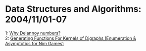 # Data Structures and Algorithms: 2004/11/01-07  
1: [Why Delannoy numbers?](https://doi.org/10.48550/arXiv.math/0411128)  
2: [Generating Functions For Kernels of Digraphs (Enumeration & Asymptotics  for Nim Games)](https://doi.org/10.48550/arXiv.math/0411138)  